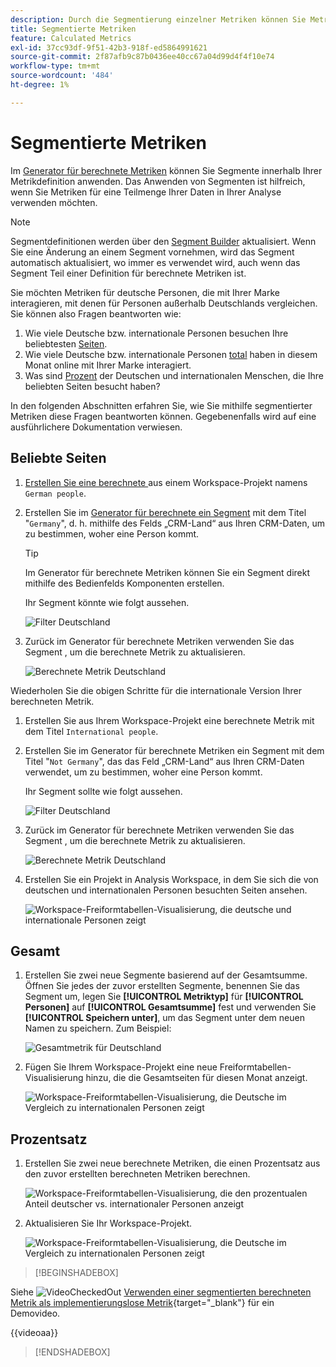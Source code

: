 ```yaml
---
description: Durch die Segmentierung einzelner Metriken können Sie Metriken innerhalb desselben Berichts vergleichen.
title: Segmentierte Metriken
feature: Calculated Metrics
exl-id: 37cc93df-9f51-42b3-918f-ed5864991621
source-git-commit: 2f87afb9c87b0436ee40cc67a04d99d4f4f10e74
workflow-type: tm+mt
source-wordcount: '484'
ht-degree: 1%

---
```


# Segmentierte Metriken

Im [Generator für berechnete Metriken](cm-build-metrics.md#definition-builder) können Sie Segmente innerhalb Ihrer Metrikdefinition anwenden. Das Anwenden von Segmenten ist hilfreich, wenn Sie Metriken für eine Teilmenge Ihrer Daten in Ihrer Analyse verwenden möchten.

>[!NOTE]
>
>Segmentdefinitionen werden über den [Segment Builder](/help/components/filters/filter-builder.md) aktualisiert. Wenn Sie eine Änderung an einem Segment vornehmen, wird das Segment automatisch aktualisiert, wo immer es verwendet wird, auch wenn das Segment Teil einer Definition für berechnete Metriken ist.
>

Sie möchten Metriken für deutsche Personen, die mit Ihrer Marke interagieren, mit denen für Personen außerhalb Deutschlands vergleichen. Sie können also Fragen beantworten wie:

1. Wie viele Deutsche bzw. internationale Personen besuchen Ihre beliebtesten [Seiten](#popular-pages).
1. Wie viele Deutsche bzw. internationale Personen [total](#totals) haben in diesem Monat online mit Ihrer Marke interagiert.
1. Was sind [Prozent](#percentages) der Deutschen und internationalen Menschen, die Ihre beliebten Seiten besucht haben?

In den folgenden Abschnitten erfahren Sie, wie Sie mithilfe segmentierter Metriken diese Fragen beantworten können. Gegebenenfalls wird auf eine ausführlichere Dokumentation verwiesen.

## Beliebte Seiten

1. [Erstellen Sie eine berechnete ](cm-workflow.md) aus einem Workspace-Projekt namens `German people`.
1. Erstellen Sie im [Generator für berechnete ](cm-build-metrics.md)[ ein Segment](/help/components/filters/filter-builder.md) mit dem Titel &quot;`Germany`&quot;, d. h. mithilfe des Felds „CRM-Land“ aus Ihren CRM-Daten, um zu bestimmen, woher eine Person kommt.

   >[!TIP]
   >
   >Im Generator für berechnete Metriken können Sie ein Segment direkt mithilfe des Bedienfelds Komponenten erstellen.
   >   

   Ihr Segment könnte wie folgt aussehen.

   ![Filter Deutschland](assets/filter-germany.png)

1. Zurück im Generator für berechnete Metriken verwenden Sie das Segment , um die berechnete Metrik zu aktualisieren.

   ![Berechnete Metrik Deutschland](assets/calculated-metric-germany.png)

Wiederholen Sie die obigen Schritte für die internationale Version Ihrer berechneten Metrik.

1. Erstellen Sie aus Ihrem Workspace-Projekt eine berechnete Metrik mit dem Titel `International people`.
1. Erstellen Sie im Generator für berechnete Metriken ein Segment mit dem Titel &quot;`Not Germany`&quot;, das das Feld „CRM-Land“ aus Ihren CRM-Daten verwendet, um zu bestimmen, woher eine Person kommt.

   Ihr Segment sollte wie folgt aussehen.

   ![Filter Deutschland](assets/filter-not-germany.png)

1. Zurück im Generator für berechnete Metriken verwenden Sie das Segment , um die berechnete Metrik zu aktualisieren.

   ![Berechnete Metrik Deutschland](assets/calculated-metric-notgermany.png)


1. Erstellen Sie ein Projekt in Analysis Workspace, in dem Sie sich die von deutschen und internationalen Personen besuchten Seiten ansehen.

   ![Workspace-Freiformtabellen-Visualisierung, die deutsche und internationale Personen zeigt](assets/workspace-german-vs-international.png)


## Gesamt

1. Erstellen Sie zwei neue Segmente basierend auf der Gesamtsumme. Öffnen Sie jedes der zuvor erstellten Segmente, benennen Sie das Segment um, legen Sie **[!UICONTROL Metriktyp]** für **[!UICONTROL Personen]** auf **[!UICONTROL Gesamtsumme]** fest und verwenden Sie **[!UICONTROL Speichern unter]**, um das Segment unter dem neuen Namen zu speichern. Zum Beispiel:

   ![Gesamtmetrik für Deutschland](assets/calculated-metric-germany-total.png)

1. Fügen Sie Ihrem Workspace-Projekt eine neue Freiformtabellen-Visualisierung hinzu, die die Gesamtseiten für diesen Monat anzeigt.

   ![Workspace-Freiformtabellen-Visualisierung, die Deutsche im Vergleich zu internationalen Personen zeigt](assets/workspace-german-vs-international-totals.png)


## Prozentsatz

1. Erstellen Sie zwei neue berechnete Metriken, die einen Prozentsatz aus den zuvor erstellten berechneten Metriken berechnen.

   ![Workspace-Freiformtabellen-Visualisierung, die den prozentualen Anteil deutscher vs. internationaler Personen anzeigt](assets/calculated-metric-germany-total-percentage.png)


1. Aktualisieren Sie Ihr Workspace-Projekt.

   ![Workspace-Freiformtabellen-Visualisierung, die Deutsche im Vergleich zu internationalen Personen zeigt](assets/workspace-german-vs-international-totals-percentage.png)



>[!BEGINSHADEBOX]

Siehe ![VideoCheckedOut](/help/assets/icons/VideoCheckedOut.svg) [Verwenden einer segmentierten berechneten Metrik als implementierungslose Metrik](https://video.tv.adobe.com/v/25407?quality=12&learn=on){target="_blank"} für ein Demovideo.

{{videoaa}}

>[!ENDSHADEBOX]

